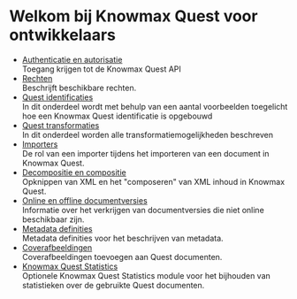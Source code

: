 # Welkom bij Knowmax Quest voor ontwikkelaars

- [Authenticatie en autorisatie](/concepts/authentication) <br/>
  Toegang krijgen tot de Knowmax Quest API
- [Rechten](/concepts/rights)<br/>
  Beschrijft beschikbare rechten.
- [Quest identificaties](/concepts/quest-id) <br/>
  In dit onderdeel wordt met behulp van een aantal voorbeelden toegelicht hoe een Knowmax Quest identificatie is opgebouwd
- [Quest transformaties](/concepts/quest-trans) <br/>
  In dit onderdeel worden alle transformatiemogelijkheden beschreven
- [Importers](/concepts/importers) <br/>
  De rol van een importer tijdens het importeren van een document in Knowmax Quest.
- [Decompositie en compositie](/concepts/composition) <br/>
  Opknippen van XML en het "composeren" van XML inhoud in Knowmax Quest.
- [Online en offline documentversies](/concepts/online-offline-docs) <br/>
  Informatie over het verkrijgen van documentversies die niet online beschikbaar zijn.
- [Metadata definities](/concepts/metadata) <br/>
  Metadata definities voor het beschrijven van metadata.
- [Coverafbeeldingen](/concepts/cover-images) <br/>
  Coverafbeeldingen toevoegen aan Quest documenten.
- [Knowmax Quest Statistics](/concepts/statistics) <br/>
  Optionele Knowmax Quest Statistics module voor het bijhouden van statistieken over de gebruikte Quest documenten.